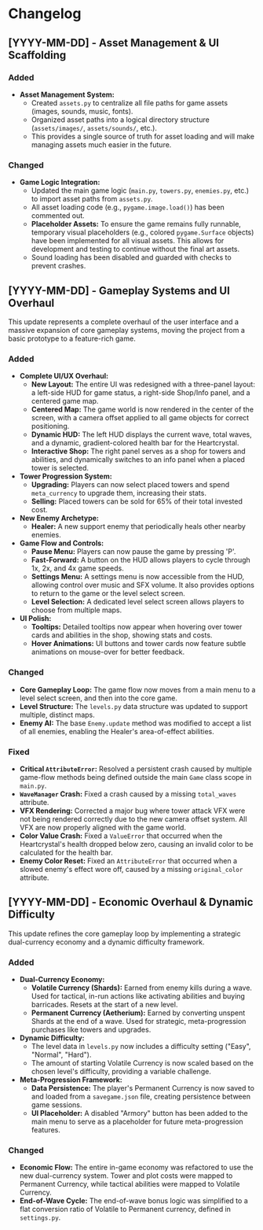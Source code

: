 # Changelog

## [YYYY-MM-DD] - Asset Management & UI Scaffolding

### Added
- **Asset Management System:**
  - Created `assets.py` to centralize all file paths for game assets (images, sounds, music, fonts).
  - Organized asset paths into a logical directory structure (`assets/images/`, `assets/sounds/`, etc.).
  - This provides a single source of truth for asset loading and will make managing assets much easier in the future.

### Changed
- **Game Logic Integration:**
  - Updated the main game logic (`main.py`, `towers.py`, `enemies.py`, etc.) to import asset paths from `assets.py`.
  - All asset loading code (e.g., `pygame.image.load()`) has been commented out.
  - **Placeholder Assets:** To ensure the game remains fully runnable, temporary visual placeholders (e.g., colored `pygame.Surface` objects) have been implemented for all visual assets. This allows for development and testing to continue without the final art assets.
  - Sound loading has been disabled and guarded with checks to prevent crashes.

## [YYYY-MM-DD] - Gameplay Systems and UI Overhaul

This update represents a complete overhaul of the user interface and a massive expansion of core gameplay systems, moving the project from a basic prototype to a feature-rich game.

### Added
- **Complete UI/UX Overhaul:**
  - **New Layout:** The entire UI was redesigned with a three-panel layout: a left-side HUD for game status, a right-side Shop/Info panel, and a centered game map.
  - **Centered Map:** The game world is now rendered in the center of the screen, with a camera offset applied to all game objects for correct positioning.
  - **Dynamic HUD:** The left HUD displays the current wave, total waves, and a dynamic, gradient-colored health bar for the Heartcrystal.
  - **Interactive Shop:** The right panel serves as a shop for towers and abilities, and dynamically switches to an info panel when a placed tower is selected.
- **Tower Progression System:**
  - **Upgrading:** Players can now select placed towers and spend `meta_currency` to upgrade them, increasing their stats.
  - **Selling:** Placed towers can be sold for 65% of their total invested cost.
- **New Enemy Archetype:**
  - **Healer:** A new support enemy that periodically heals other nearby enemies.
- **Game Flow and Controls:**
  - **Pause Menu:** Players can now pause the game by pressing 'P'.
  - **Fast-Forward:** A button on the HUD allows players to cycle through 1x, 2x, and 4x game speeds.
  - **Settings Menu:** A settings menu is now accessible from the HUD, allowing control over music and SFX volume. It also provides options to return to the game or the level select screen.
  - **Level Selection:** A dedicated level select screen allows players to choose from multiple maps.
- **UI Polish:**
  - **Tooltips:** Detailed tooltips now appear when hovering over tower cards and abilities in the shop, showing stats and costs.
  - **Hover Animations:** UI buttons and tower cards now feature subtle animations on mouse-over for better feedback.

### Changed
- **Core Gameplay Loop:** The game flow now moves from a main menu to a level select screen, and then into the core game.
- **Level Structure:** The `levels.py` data structure was updated to support multiple, distinct maps.
- **Enemy AI:** The base `Enemy.update` method was modified to accept a list of all enemies, enabling the Healer's area-of-effect abilities.

### Fixed
- **Critical `AttributeError`:** Resolved a persistent crash caused by multiple game-flow methods being defined outside the main `Game` class scope in `main.py`.
- **`WaveManager` Crash:** Fixed a crash caused by a missing `total_waves` attribute.
- **VFX Rendering:** Corrected a major bug where tower attack VFX were not being rendered correctly due to the new camera offset system. All VFX are now properly aligned with the game world.
- **Color Value Crash:** Fixed a `ValueError` that occurred when the Heartcrystal's health dropped below zero, causing an invalid color to be calculated for the health bar.
- **Enemy Color Reset:** Fixed an `AttributeError` that occurred when a slowed enemy's effect wore off, caused by a missing `original_color` attribute.

## [YYYY-MM-DD] - Economic Overhaul & Dynamic Difficulty

This update refines the core gameplay loop by implementing a strategic dual-currency economy and a dynamic difficulty framework.

### Added
- **Dual-Currency Economy:**
  - **Volatile Currency (Shards):** Earned from enemy kills during a wave. Used for tactical, in-run actions like activating abilities and buying barricades. Resets at the start of a new level.
  - **Permanent Currency (Aetherium):** Earned by converting unspent Shards at the end of a wave. Used for strategic, meta-progression purchases like towers and upgrades.
- **Dynamic Difficulty:**
  - The level data in `levels.py` now includes a difficulty setting ("Easy", "Normal", "Hard").
  - The amount of starting Volatile Currency is now scaled based on the chosen level's difficulty, providing a variable challenge.
- **Meta-Progression Framework:**
  - **Data Persistence:** The player's Permanent Currency is now saved to and loaded from a `savegame.json` file, creating persistence between game sessions.
  - **UI Placeholder:** A disabled "Armory" button has been added to the main menu to serve as a placeholder for future meta-progression features.

### Changed
- **Economic Flow:** The entire in-game economy was refactored to use the new dual-currency system. Tower and plot costs were mapped to Permanent Currency, while tactical abilities were mapped to Volatile Currency.
- **End-of-Wave Cycle:** The end-of-wave bonus logic was simplified to a flat conversion ratio of Volatile to Permanent currency, defined in `settings.py`.
